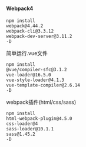 #### Webpack4

```shell
npm install 
webpack@4.44.2
webpack-cli@3.3.12
webpack-dev-server@3.11.2
-D
```

简单运行.vue文件

```shell
npm install 
@vue/compiler-sfc@3.1.2
vue-loader@16.5.0
vue-style-loader@4.1.3
vue-template-compiler@2.6.14
-D
```

webpack插件(html/css/sass)

```shell
npm install 
html-webpack-plugin@4.5.0
css-loader@4
sass-loader@10.1.1
sass@1.45.2
-D
```

